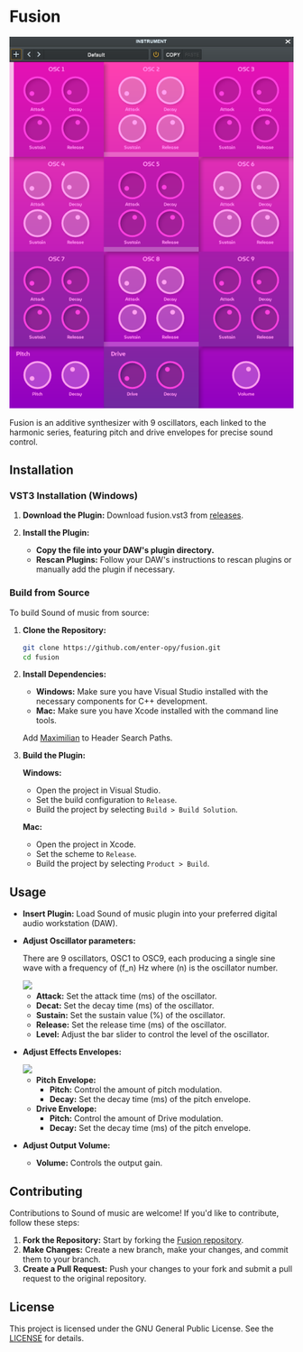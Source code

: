 <h1>Fusion</h2>

<img src="res/Screenshot.png" width="600">

<br>

<p>
    Fusion is an additive synthesizer with 9 oscillators, each linked to the harmonic series, featuring pitch and drive envelopes for precise sound control.
</p>

## Installation
### VST3 Installation (Windows)

1. **Download the Plugin:** Download fusion.vst3 from [releases](https://github.com/enter-opy/fusion/releases).

2. **Install the Plugin:**
   - **Copy the file into your DAW's plugin directory.**
   - **Rescan Plugins:** Follow your DAW's instructions to rescan plugins or manually add the plugin if necessary.

### Build from Source
To build Sound of music from source:

1. **Clone the Repository:**
   ```bash
   git clone https://github.com/enter-opy/fusion.git
   cd fusion
2. **Install Dependencies:**
   - **Windows:** Make sure you have Visual Studio installed with the necessary components for C++ development.
   - **Mac:** Make sure you have Xcode installed with the command line tools.

   Add [Maximilian](https://github.com/enter-opy/fusion/tree/main/Maximilian) to Header Search Paths.
3. **Build the Plugin:**

   **Windows:**
   - Open the project in Visual Studio.
   - Set the build configuration to `Release`.
   - Build the project by selecting `Build > Build Solution`.

   **Mac:**
   - Open the project in Xcode.
   - Set the scheme to `Release`.
   - Build the project by selecting `Product > Build`.
## Usage
- **Insert Plugin:** Load Sound of music plugin into your preferred digital audio workstation (DAW).
- **Adjust Oscillator parameters:**

    There are 9 oscillators, OSC1 to OSC9, each producing a single sine wave with a frequency of \(f_n\) Hz where \(n\) is the oscillator number.

   <img src="res/Osc.png" width="175">

   - **Attack:** Set the attack time (ms) of the oscillator.
   - **Decat:** Set the decay time (ms) of the oscillator.
   - **Sustain:** Set the sustain value (%) of the oscillator.
   - **Release:** Set the release time (ms) of the oscillator.
   - **Level:** Adjust the bar slider to control the level of the oscillator.

- **Adjust Effects Envelopes:**

   <img src="res/Env.png" width="500">

   - **Pitch Envelope:**
      - **Pitch:** Control the amount of pitch modulation.
      - **Decay:** Set the decay time (ms) of the pitch envelope.
   - **Drive Envelope:**
      - **Pitch:** Control the amount of Drive modulation.
      - **Decay:** Set the decay time (ms) of the pitch envelope.
- **Adjust Output Volume:**
  - **Volume:** Controls the output gain.

## Contributing
Contributions to Sound of music are welcome! If you'd like to contribute, follow these steps:
1. **Fork the Repository:** Start by forking the [Fusion repository](https://github.com/enter-opy/fusion).
2. **Make Changes:** Create a new branch, make your changes, and commit them to your branch.
3. **Create a Pull Request:** Push your changes to your fork and submit a pull request to the original repository.
## License
This project is licensed under the GNU General Public License. See the [LICENSE](https://github.com/enter-opy/fusion/blob/main/LICENSE) for details.